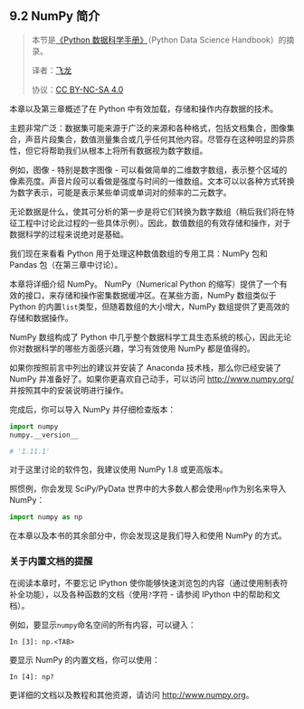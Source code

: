 ## 9.2 NumPy 简介

> 本节是[《Python 数据科学手册》](https://github.com/jakevdp/PythonDataScienceHandbook)（Python Data Science Handbook）的摘录。
> 
> 译者：[飞龙](https://github.com/wizardforcel)
> 
> 协议：[CC BY-NC-SA 4.0](http://creativecommons.org/licenses/by-nc-sa/4.0/)

本章以及第三章概述了在 Python 中有效加载，存储和操作内存数据的技术。

主题非常广泛：数据集可能来源于广泛的来源和各种格式，包括文档集合，图像集合，声音片段集合，数值测量集合或几乎任何其他内容。尽管存在这种明显的异质性，但它将帮助我们从根本上将所有数据视为数字数组。

例如，图像 - 特别是数字图像 - 可以看做简单的二维数字数组，表示整个区域的像素亮度。声音片段可以看做是强度与时间的一维数组。文本可以以各种方式转换为数字表示，可能是表示某些单词或单词对的频率的二元数字。

无论数据是什么，使其可分析的第一步是将它们转换为数字数组（稍后我们将在特征工程中讨论此过程的一些具体示例）。因此，数值数组的有效存储和操作，对于数据科学的过程来说绝对是基础。

我们现在来看看 Python 用于处理这种数值数组的专用工具：NumPy 包和 Pandas 包（在第三章中讨论）。

本章将详细介绍 NumPy。 NumPy（Numerical Python 的缩写）提供了一个有效的接口，来存储和操作密集数据缓冲区。在某些方面，NumPy 数组类似于 Python 的内置``list``类型，但随着数组的大小增大，NumPy 数组提供了更高效的存储和数据操作。

NumPy 数组构成了 Python 中几乎整个数据科学工具生态系统的核心，因此无论你对数据科学的哪些方面感兴趣，学习有效使用 NumPy 都是值得的。

如果你按照前言中列出的建议并安装了 Anaconda 技术栈，那么你已经安装了 NumPy 并准备好了。如果你更喜欢自己动手，可以访问 <http://www.numpy.org/> 并按照其中的安装说明进行操作。

完成后，你可以导入 NumPy 并仔细检查版本：


```py
import numpy
numpy.__version__

# '1.11.1'
```

对于这里讨论的软件包，我建议使用 NumPy 1.8 或更高版本。

照惯例，你会发现 SciPy/PyData 世界中的大多数人都会使用``np``作为别名来导入 NumPy：

```py
import numpy as np
```

在本章以及本书的其余部分中，你会发现这是我们导入和使用 NumPy 的方式。

### 关于内置文档的提醒

在阅读本章时，不要忘记 IPython 使你能够快速浏览包的内容（通过使用制表符补全功能），以及各种函数的文档（使用``?``字符 - 请参阅 IPython 中的帮助和文档）。

例如，要显示`numpy`命名空间的所有内容，可以键入：

```ipython
In [3]: np.<TAB>
```

要显示 NumPy 的内置文档，你可以使用：

```ipython
In [4]: np?
```

更详细的文档以及教程和其他资源，请访问 <http://www.numpy.org>。